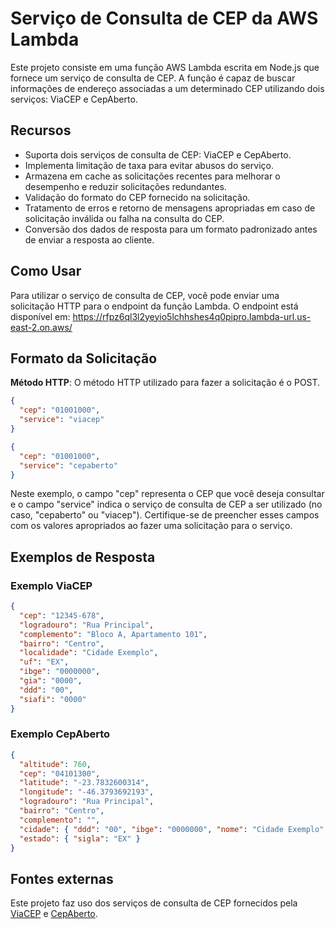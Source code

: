# Serviço de Consulta de CEP da AWS Lambda

Este projeto consiste em uma função AWS Lambda escrita em Node.js que fornece um serviço de consulta de CEP. A função é capaz de buscar informações de endereço associadas a um determinado CEP utilizando dois serviços: ViaCEP e CepAberto.

## Recursos

- Suporta dois serviços de consulta de CEP: ViaCEP e CepAberto.
- Implementa limitação de taxa para evitar abusos do serviço.
- Armazena em cache as solicitações recentes para melhorar o desempenho e reduzir solicitações redundantes.
- Validação do formato do CEP fornecido na solicitação.
- Tratamento de erros e retorno de mensagens apropriadas em caso de solicitação inválida ou falha na consulta do CEP.
- Conversão dos dados de resposta para um formato padronizado antes de enviar a resposta ao cliente.

## Como Usar

Para utilizar o serviço de consulta de CEP, você pode enviar uma solicitação HTTP para o endpoint da função Lambda. O endpoint está disponível em:
https://rfpz6ql3l2yeyio5lchhshes4q0pipro.lambda-url.us-east-2.on.aws/

## Formato da Solicitação

**Método HTTP**: O método HTTP utilizado para fazer a solicitação é o POST.

```json
{
  "cep": "01001000",
  "service": "viacep"
}
```

```json
{
  "cep": "01001000",
  "service": "cepaberto"
}
```

Neste exemplo, o campo "cep" representa o CEP que você deseja consultar e o campo "service" indica o serviço de consulta de CEP a ser utilizado (no caso, "cepaberto" ou "viacep"). Certifique-se de preencher esses campos com os valores apropriados ao fazer uma solicitação para o serviço.

## Exemplos de Resposta

### Exemplo ViaCEP
```json
{
  "cep": "12345-678",
  "logradouro": "Rua Principal",
  "complemento": "Bloco A, Apartamento 101",
  "bairro": "Centro",
  "localidade": "Cidade Exemplo",
  "uf": "EX",
  "ibge": "0000000",
  "gia": "0000",
  "ddd": "00",
  "siafi": "0000"
}
```

### Exemplo CepAberto

```json
{
  "altitude": 760,
  "cep": "04101300",
  "latitude": "-23.7832600314",
  "longitude": "-46.3793692193",
  "logradouro": "Rua Principal",
  "bairro": "Centro",
  "complemento": "",
  "cidade": { "ddd": "00", "ibge": "0000000", "nome": "Cidade Exemplo" },
  "estado": { "sigla": "EX" }
}
```

## Fontes externas

Este projeto faz uso dos serviços de consulta de CEP fornecidos pela [ViaCEP](https://viacep.com.br/) e [CepAberto](https://cepaberto.com/).
